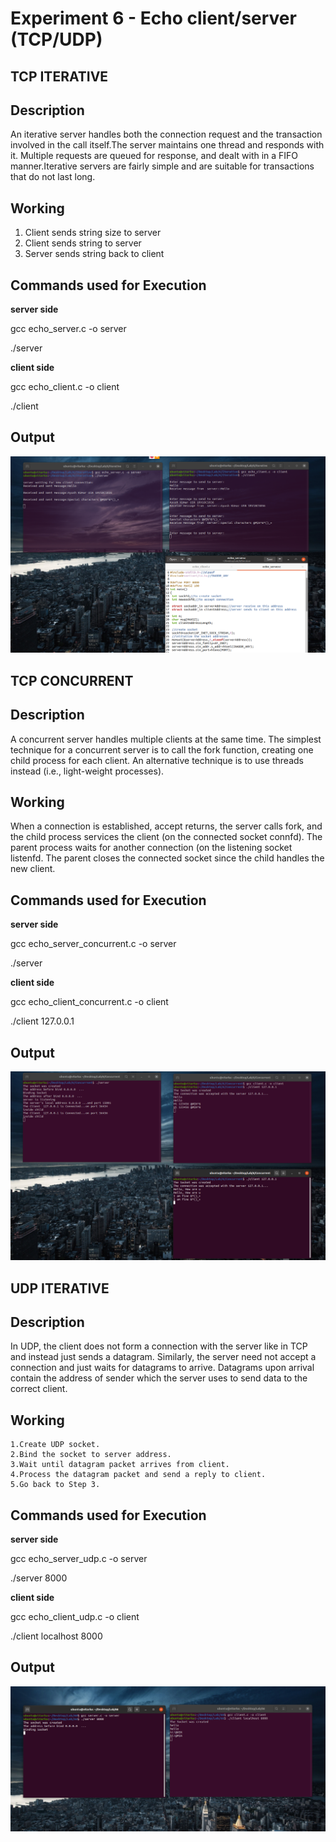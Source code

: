 # Experiment 6 - Echo client/server (TCP/UDP)


## TCP ITERATIVE

## Description

An iterative server handles both the connection request and the transaction involved in the call itself.The server maintains one thread and responds with it. Multiple requests are queued for response, and dealt with in a FIFO manner.Iterative servers are fairly simple and are suitable for transactions that do not last long.

## Working

1. Client sends string size to server
2. Client sends string to server
3. Server sends string back to client

## Commands used for Execution

**server side**

gcc echo_server.c -o server  

./server

**client side**

gcc echo_client.c -o client  

./client

## Output

![3 diffrent inputs for the echo server-client(TCP Iterative)](https://github.com/Ayushkumar036/Network-Programming-and-Security-Lab/blob/main/Experiment%206-Part%20A/Echo%20server-client.png?raw=true)


## TCP CONCURRENT

## Description

A concurrent server handles multiple clients at the same time. The simplest technique for a concurrent server is to call the fork function, creating one child process for each client. An alternative technique is to use threads instead (i.e., light-weight processes). 

## Working

When a connection is established, accept returns, the server calls fork, and the child process services the client (on the connected socket connfd). The parent process waits for another connection (on the listening socket listenfd. The parent closes the connected socket since the child handles the new client.

## Commands used for Execution

**server side**

gcc echo_server_concurrent.c -o server  

./server

**client side**

gcc echo_client_concurrent.c -o client  

./client 127.0.0.1

## Output

![3 diffrent inputs for the echo server-client(TCP Concurrent)](https://github.com/Ayushkumar036/Network-Programming-and-Security-Lab/blob/main/Experiment%206-Part%20A/TCP%20CONCURRENT.png?raw=true)

## UDP ITERATIVE

## Description

In UDP, the client does not form a connection with the server like in TCP and instead just sends a datagram. Similarly, the server need not accept a connection and just waits for datagrams to arrive. Datagrams upon arrival contain the address of sender which the server uses to send data to the correct client.

## Working


    1.Create UDP socket. 
    2.Bind the socket to server address.
    3.Wait until datagram packet arrives from client.
    4.Process the datagram packet and send a reply to client.
    5.Go back to Step 3.


## Commands used for Execution

**server side**

gcc echo_server_udp.c -o server  

./server 8000

**client side**

gcc echo_client_udp.c -o client  

./client localhost 8000

## Output

![3 diffrent inputs for the echo server-client(UDP Iteartive)](https://github.com/Ayushkumar036/Network-Programming-and-Security-Lab/blob/main/Experiment%206-Part%20A/UDP%20ITERATIVE.png?raw=true)



